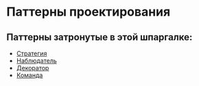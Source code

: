 # Паттерны проектирования
## Паттерны затронутые в этой шпаргалке:
- [Стратегия](https://github.com/fridrock/patterns-on-typescript/tree/master/strategy)
- [Наблюдатель](https://github.com/fridrock/patterns-on-typescript/tree/master/observer)
- [Декоратор](https://github.com/fridrock/patterns-on-typescript/tree/master/decorator)
- [Команда](https://github.com/fridrock/patterns-on-typescript/tree/master/command)
